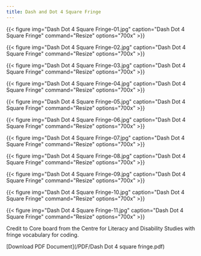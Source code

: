 ```yaml
---
title: Dash and Dot 4 Square Fringe
---
```



{{< figure
img="Dash Dot 4 Square Fringe-01.jpg"
caption="Dash Dot 4 Square Fringe"
command="Resize"
options="700x" >}}

{{< figure
img="Dash Dot 4 Square Fringe-02.jpg"
caption="Dash Dot 4 Square Fringe"
command="Resize"
options="700x" >}}

{{< figure
img="Dash Dot 4 Square Fringe-03.jpg"
caption="Dash Dot 4 Square Fringe"
command="Resize"
options="700x" >}}

{{< figure
img="Dash Dot 4 Square Fringe-04.jpg"
caption="Dash Dot 4 Square Fringe"
command="Resize"
options="700x" >}}

{{< figure
img="Dash Dot 4 Square Fringe-05.jpg"
caption="Dash Dot 4 Square Fringe"
command="Resize"
options="700x" >}}

{{< figure
img="Dash Dot 4 Square Fringe-06.jpg"
caption="Dash Dot 4 Square Fringe"
command="Resize"
options="700x" >}}

{{< figure
img="Dash Dot 4 Square Fringe-07.jpg"
caption="Dash Dot 4 Square Fringe"
command="Resize"
options="700x" >}}

{{< figure
img="Dash Dot 4 Square Fringe-08.jpg"
caption="Dash Dot 4 Square Fringe"
command="Resize"
options="700x" >}}

{{< figure
img="Dash Dot 4 Square Fringe-09.jpg"
caption="Dash Dot 4 Square Fringe"
command="Resize"
options="700x" >}}

{{< figure
img="Dash Dot 4 Square Fringe-10.jpg"
caption="Dash Dot 4 Square Fringe"
command="Resize"
options="700x" >}}

{{< figure
img="Dash Dot 4 Square Fringe-11.jpg"
caption="Dash Dot 4 Square Fringe"
command="Resize"
options="700x" >}}

Credit to Core board from the Centre for Literacy and Disability Studies with fringe vocabulary for coding.

[Download PDF Document](/PDF/Dash Dot 4 square fringe.pdf)
